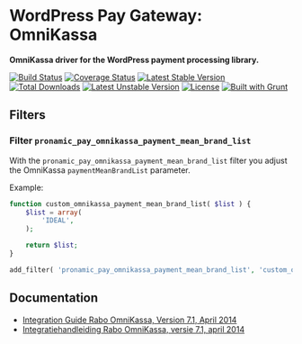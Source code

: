 # WordPress Pay Gateway: OmniKassa

**OmniKassa driver for the WordPress payment processing library.**

[![Build Status](https://travis-ci.org/wp-pay-gateways/omnikassa.svg?branch=develop)](https://travis-ci.org/wp-pay-gateways/omnikassa)
[![Coverage Status](https://coveralls.io/repos/wp-pay-gateways/omnikassa/badge.svg?branch=master&service=github)](https://coveralls.io/github/wp-pay-gateways/omnikassa?branch=master)
[![Latest Stable Version](https://poser.pugx.org/wp-pay-gateways/omnikassa/v/stable.svg)](https://packagist.org/packages/wp-pay-gateways/omnikassa)
[![Total Downloads](https://poser.pugx.org/wp-pay-gateways/omnikassa/downloads.svg)](https://packagist.org/packages/wp-pay-gateways/omnikassa)
[![Latest Unstable Version](https://poser.pugx.org/wp-pay-gateways/omnikassa/v/unstable.svg)](https://packagist.org/packages/wp-pay-gateways/omnikassa)
[![License](https://poser.pugx.org/wp-pay-gateways/omnikassa/license.svg)](https://packagist.org/packages/wp-pay-gateways/omnikassa)
[![Built with Grunt](https://cdn.gruntjs.com/builtwith.png)](http://gruntjs.com/)

## Filters

### Filter `pronamic_pay_omnikassa_payment_mean_brand_list`

With the `pronamic_pay_omnikassa_payment_mean_brand_list` filter you adjust the OmniKassa `paymentMeanBrandList` parameter.

Example:

```php
function custom_omnikassa_payment_mean_brand_list( $list ) {
	$list = array(
		'IDEAL',
	);

	return $list;
}

add_filter( 'pronamic_pay_omnikassa_payment_mean_brand_list', 'custom_omnikassa_payment_mean_brand_list' );
```

## Documentation

*	[Integration Guide Rabo OmniKassa, Version 7.1, April 2014](http://pronamic.nl/wp-content/uploads/2014/07/integratiehandleiding_rabo_omnikassa_en_version_7_1_april_2014_final_2_0_29637101.pdf)
*	[Integratiehandleiding Rabo OmniKassa, versie 7.1, april 2014](http://pronamic.nl/wp-content/uploads/2014/07/integratiehandleiding_nl_12_2013_29420242.pdf)
